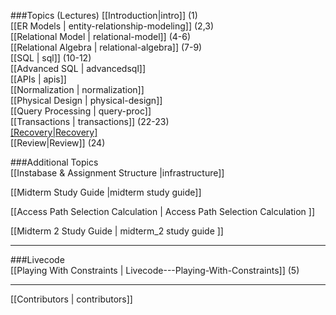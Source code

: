 ###Topics (Lectures)
[[Introduction|intro]] (1)  
[[ER Models | entity-relationship-modeling]] (2,3)  
[[Relational Model | relational-model]] (4-6)  
[[Relational Algebra | relational-algebra]] (7-9)  
[[SQL | sql]] (10-12)  
[[Advanced SQL | advancedsql]]  
[[APIs | apis]]  
[[Normalization | normalization]]  
[[Physical Design | physical-design]]  
[[Query Processing | query-proc]]  
[[Transactions | transactions]] (22-23)  
[[Recovery|Recovery]](24)  
[[Review|Review]] (24)

###Additional Topics  
[[Instabase & Assignment Structure |infrastructure]]

[[Midterm Study Guide |midterm study guide]]

[[Access Path Selection Calculation | Access Path Selection Calculation ]]

[[Midterm 2 Study Guide | midterm_2 study guide ]]

***

###Livecode  
[[Playing With Constraints | Livecode---Playing-With-Constraints]] (5)  

***

[[Contributors | contributors]]